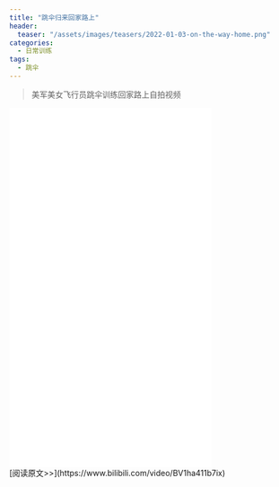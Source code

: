 ```yaml
---
title: "跳伞归来回家路上"
header:
  teaser: "/assets/images/teasers/2022-01-03-on-the-way-home.png"
categories:
  - 日常训练
tags:
  - 跳伞
---
```


>美军美女飞行员跳伞训练回家路上自拍视频

<iframe width="360px" height="640px" src="//player.bilibili.com/player.html?aid=212119636&bvid=BV1ha411b7ix&cid=542823905&page=1" scrolling="no" border="0" frameborder="no" framespacing="0" allowfullscreen="true"> </iframe>
<br/>
[阅读原文>>](https://www.bilibili.com/video/BV1ha411b7ix)
